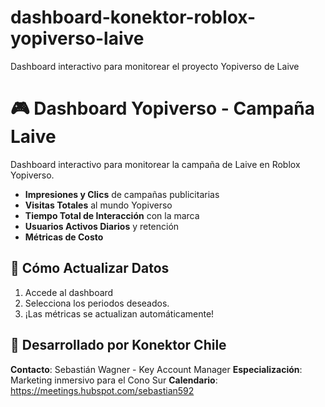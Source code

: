 # dashboard-konektor-roblox-yopiverso-laive
Dashboard interactivo para monitorear el proyecto Yopiverso de Laive
# 🎮 Dashboard Yopiverso - Campaña Laive

Dashboard interactivo para monitorear la campaña de Laive en Roblox Yopiverso.

- **Impresiones y Clics** de campañas publicitarias
- **Visitas Totales** al mundo Yopiverso
- **Tiempo Total de Interacción** con la marca
- **Usuarios Activos Diarios** y retención
- **Métricas de Costo** 

## 📁 Cómo Actualizar Datos

1. Accede al dashboard
2. Selecciona los periodos deseados.
3. ¡Las métricas se actualizan automáticamente!

## 🏢 Desarrollado por Konektor Chile

**Contacto**: Sebastián Wagner - Key Account Manager
**Especialización**: Marketing inmersivo para el Cono Sur
**Calendario**: https://meetings.hubspot.com/sebastian592

